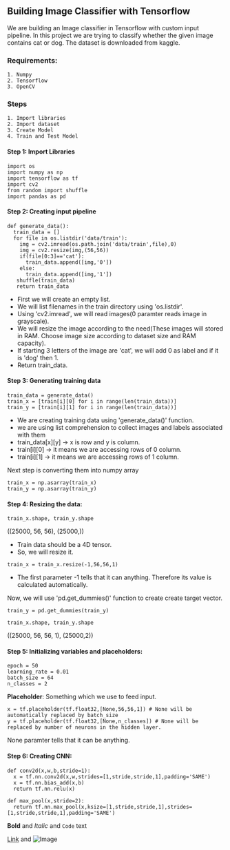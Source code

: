 ## Building Image Classifier with Tensorflow
We are building an Image classifier in Tensorflow with custom input pipeline.
In this project we are trying to classify whether the given image contains cat or dog.
The dataset is downloaded from kaggle.

### Requirements:
```
1. Numpy
2. Tensorflow
3. OpenCV
```

### Steps
```
1. Import libraries
2. Import dataset
3. Create Model
4. Train and Test Model
```

#### Step 1: Import Libraries
```
import os
import numpy as np
import tensorflow as tf
import cv2
from random import shuffle
import pandas as pd
```

#### Step 2: Creating input pipeline
```
def generate_data():
  train_data = []
  for file in os.listdir('data/train'):
    img = cv2.imread(os.path.join('data/train',file),0)
    img = cv2.resize(img,(56,56))
    if(file[0:3]=='cat'):
      train_data.append([img,'0'])
    else:
      train_data.append([img,'1'])
   shuffle(train_data)   
   return train_data     
```
- First we will create an empty list.
- We will list filenames in the train directory using 'os.listdir'.
- Using 'cv2.imread', we will read images(0 paramter reads image in grayscale).
- We will resize the image according to the need(These images will stored in RAM. Choose image size according to dataset size and RAM     capacity).
- If starting 3 letters of the image are 'cat', we will add 0 as label and if it is 'dog' then 1.
- Return train_data.

#### Step 3: Generating training data
```
train_data = generate_data()
train_x = [train[i][0] for i in range(len(train_data))]
train_y = [train[i][1] for i in range(len(train_data))]
```
- We are creating training data using 'generate_data()' function.
- we are using list comprehension to collect images and labels associated with them
- train_data[x][y] -> x is row and y is column.
- train[i][0] -> it means we are accessing rows of 0 column.
- train[i][1] -> it means we are accessing rows of 1 column.

Next step is converting them into numpy array
```
train_x = np.asarray(train_x)
train_y = np.asarray(train_y)
```

#### Step 4: Resizing the data:
```
train_x.shape, train_y.shape
```
((25000, 56, 56), (25000,))
- Train data should be a 4D tensor.
- So, we will resize it.
```
train_x = train_x.resize(-1,56,56,1)
```
- The first parameter -1 tells that it can anything. Therefore its value is calculated automatically.

Now, we will use 'pd.get_dummies()' function to create create target vector.
```
train_y = pd.get_dummies(train_y)
```
```
train_x.shape, train_y.shape
```
((25000, 56, 56, 1), (25000,2))

#### Step 5: Initializing variables and placeholders:
```
epoch = 50
learning_rate = 0.01
batch_size = 64
n_classes = 2
```

**Placeholder**: Something which we use to feed input.
```
x = tf.placeholder(tf.float32,[None,56,56,1]) # None will be automatically replaced by batch_size
y = tf.placeholder(tf.float32,[None,n_classes]) # None will be replaced by number of neurons in the hidden layer.
```
None paramter tells that it can be anything.

#### Step 6: Creating CNN:
```
def conv2d(x,w,b,stride=1):
  x = tf.nn.conv2d(x,w,strides=[1,stride,stride,1],padding='SAME')
  x = tf.nn.bias_add(x,b)
  return tf.nn.relu(x)

def max_pool(x,stride=2):
  return tf.nn.max_pool(x,ksize=[1,stride,stride,1],strides=[1,stride,stride,1],padding='SAME')
```  








**Bold** and _Italic_ and `Code` text

[Link](url) and ![Image](src)


